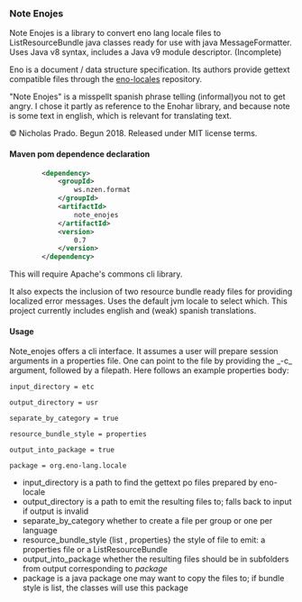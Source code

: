 
### Note Enojes

Note Enojes is a library to convert eno lang locale files to ListResourceBundle java classes ready for use with java MessageFormatter. Uses Java v8 syntax, includes a Java v9 module descriptor. (Incomplete)

Eno is a document / data structure specification. Its authors provide gettext compatible files through the [eno-locales](https://github.com/eno-lang/eno-locales) repository.

"Note Enojes" is a misspellt spanish phrase telling (informal)you not to get angry. I chose it partly as reference to the Enohar library, and because note is some text in english, which is relevant for translating text.

&copy; Nicholas Prado. Begun 2018. Released under MIT license terms.

#### Maven pom dependence declaration

```xml
		<dependency>
			<groupId>
				ws.nzen.format
			</groupId>
			<artifactId>
				note_enojes
			</artifactId>
			<version>
				0.7
			</version>
		</dependency>
```

This will require Apache's commons cli library.

It also expects the inclusion of two resource bundle ready files for providing localized error messages. Uses the default jvm locale to select which. This project currently includes english and (weak) spanish translations.

#### Usage

Note_enojes offers a cli interface. It assumes a user will prepare session arguments in a properties file. One can point to the file by providing the \_-c_ argument, followed by a filepath. Here follows an example properties body:

```
input_directory = etc

output_directory = usr

separate_by_category = true

resource_bundle_style = properties

output_into_package = true

package = org.eno-lang.locale
```

* input_directory is a path to find the gettext po files prepared by eno-locale
* output_directory is a path to emit the resulting files to; falls back to input if output is invalid
* separate\_by_category whether to create a file per group or one per language
* resource\_bundle_style {list , properties} the style of file to emit: a properties file or a ListResourceBundle
* output\_into_package whether the resulting files should be in subfolders from output corresponding to _package_
* package is a java package one may want to copy the files to; if bundle style is list, the classes will use this package







































